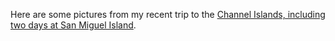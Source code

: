 Here are some pictures from my recent trip to the [Channel Islands, including two days at San Miguel Island][1].

 [1]: http://greggkellogg.net/galleries/Channel%20Islands%202007-05/index.html